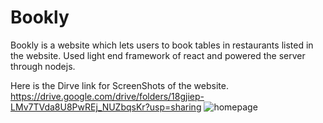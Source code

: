 # Bookly
Bookly is a website which lets users to book tables in restaurants listed in the website. 
Used light end framework of react and powered the server through nodejs. 

Here is the Dirve link for ScreenShots of the website.
https://drive.google.com/drive/folders/18gjiep-LMv7TVda8U8PwREj_NUZbqsKr?usp=sharing
![homepage](https://drive.google.com/file/d/1BQRVApeXFdGGTymzZFsCDPdyuJaCe8OW/view?usp=sharing)
